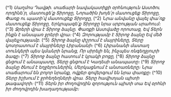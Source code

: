 
(^1) _Սաղմոս Դավթի. տաճարի նավակատիքի օրհնություն
Աստծու որդինե՛ր, մատուցե՛ք Տիրոջը,
Նորածին խոյե՛ր մատուցեք Տիրոջը,
Փառք ու պատի՛վ մատուցեք Տիրոջը,_
(^2) _Նրա անվանը վայել փա՛ռք մատուցեք Տիրոջը,
Երկրպագե՛ք Տիրոջը նրա սրբության սրահում։_
(^3) _Ջրերի վրա է Տիրոջ ձայնը.
Փառքի Աստվածը որոտաց,
Եվ Տերն ինքն է անսպառ ջրերի վրա։_
(^4) _Զորությամբ է Տիրոջ ձայնը
Եվ մեծ վայելչությամբ._
(^5) _Տիրոջ ձայնը փշրում է մայրիները,
Տերը կոտրատում է մայրիները Լիբանանի։_
(^6) _Լիբանանի մատաղ տունկերի պես կմանրի նրանց,
Որ սիրելի են, ինչպես ռնգեղջյուրի ձագը։_
(^7) _Տիրոջ ձայնը հատում է կրակի բոցը,_
(^8) _Տիրոջ ձայնը ցնցում է անապատը,
Տերը ցնցում է Կադեսի անապատը։_
(^9) _Տիրոջ ձայնը ծնում է եղջերուներին,
Մերկացնում է անտառները։
Նրա տաճարում են բոլոր նրանք, ովքեր գովերգում են նրա փառքը։_
(^10) _Տերը իշխում է ջրհեղեղների վրա.
Տերը հավիտյան պիտի թագավորի։_
(^11) _Տերն իր ժողովրդին զորություն պիտի տա
Եվ օրհնի իր ժողովրդին խաղաղությամբ։_
